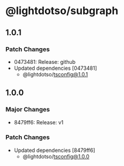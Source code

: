 # @lightdotso/subgraph

## 1.0.1

### Patch Changes

- 0473481: Release: github
- Updated dependencies [0473481]
  - @lightdotso/tsconfig@1.0.1

## 1.0.0

### Major Changes

- 8479ff6: Release: v1

### Patch Changes

- Updated dependencies [8479ff6]
  - @lightdotso/tsconfig@1.0.0
